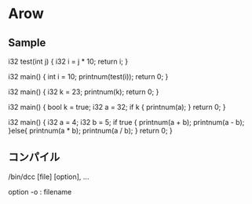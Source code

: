 # Arow

## Sample

i32 test(int j) {
	i32 i = j * 10;
	return i;
}

i32 main() {
	int i = 10;
    printnum(test(i));
	return 0;
}


i32 main() {
	i32 k = 23;
	printnum(k);
	return 0;
}

i32 main() {
	bool k = true;
	i32 a = 32;
	if k {
		printnum(a);
	}
	return 0;
}

i32 main() {
	i32 a = 4;
	i32 b = 5;
	if true {
		printnum(a + b);
		printnum(a - b);
	}else{
		printnum(a * b);
		printnum(a / b);
	}
	return 0;
}


## コンパイル
/bin/dcc [file] [option], ...

option
-o : filename 
